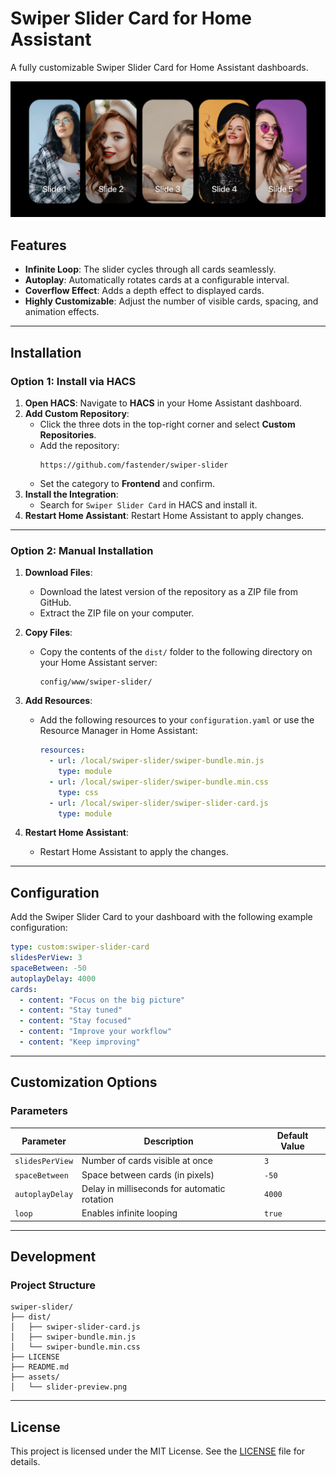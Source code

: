 
# Swiper Slider Card for Home Assistant

A fully customizable Swiper Slider Card for Home Assistant dashboards.

![Swiper Slider Preview](assets/slider-preview.png)

## Features

- **Infinite Loop**: The slider cycles through all cards seamlessly.
- **Autoplay**: Automatically rotates cards at a configurable interval.
- **Coverflow Effect**: Adds a depth effect to displayed cards.
- **Highly Customizable**: Adjust the number of visible cards, spacing, and animation effects.

---

## Installation

### Option 1: Install via HACS

1. **Open HACS**: Navigate to **HACS** in your Home Assistant dashboard.
2. **Add Custom Repository**:
   - Click the three dots in the top-right corner and select **Custom Repositories**.
   - Add the repository:
     ```
     https://github.com/fastender/swiper-slider
     ```
   - Set the category to **Frontend** and confirm.
3. **Install the Integration**:
   - Search for `Swiper Slider Card` in HACS and install it.
4. **Restart Home Assistant**: Restart Home Assistant to apply changes.

---

### Option 2: Manual Installation

1. **Download Files**:
   - Download the latest version of the repository as a ZIP file from GitHub.
   - Extract the ZIP file on your computer.

2. **Copy Files**:
   - Copy the contents of the `dist/` folder to the following directory on your Home Assistant server:
     ```
     config/www/swiper-slider/
     ```

3. **Add Resources**:
   - Add the following resources to your `configuration.yaml` or use the Resource Manager in Home Assistant:
     ```yaml
     resources:
       - url: /local/swiper-slider/swiper-bundle.min.js
         type: module
       - url: /local/swiper-slider/swiper-bundle.min.css
         type: css
       - url: /local/swiper-slider/swiper-slider-card.js
         type: module
     ```

4. **Restart Home Assistant**:
   - Restart Home Assistant to apply the changes.

---

## Configuration

Add the Swiper Slider Card to your dashboard with the following example configuration:

```yaml
type: custom:swiper-slider-card
slidesPerView: 3
spaceBetween: -50
autoplayDelay: 4000
cards:
  - content: "Focus on the big picture"
  - content: "Stay tuned"
  - content: "Stay focused"
  - content: "Improve your workflow"
  - content: "Keep improving"
```

---

## Customization Options

### Parameters

| Parameter        | Description                                         | Default Value |
|------------------|-----------------------------------------------------|---------------|
| `slidesPerView`  | Number of cards visible at once                     | `3`           |
| `spaceBetween`   | Space between cards (in pixels)                     | `-50`         |
| `autoplayDelay`  | Delay in milliseconds for automatic rotation        | `4000`        |
| `loop`           | Enables infinite looping                            | `true`        |

---

## Development

### Project Structure

```
swiper-slider/
├── dist/
│   ├── swiper-slider-card.js
│   ├── swiper-bundle.min.js
│   └── swiper-bundle.min.css
├── LICENSE
├── README.md
├── assets/
│   └── slider-preview.png
```

---

## License

This project is licensed under the MIT License. See the [LICENSE](LICENSE) file for details.
